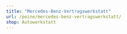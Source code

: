 ```yaml
---
title: "Mercedes-Benz-Vertragswerkstatt"
url: /peine/mercedes-benz-vertragswerkstatt/
shop: Autowerkstatt
---
```


